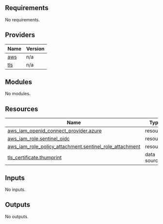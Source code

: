 ## Requirements

No requirements.

## Providers

| Name | Version |
|------|---------|
| <a name="provider_aws"></a> [aws](#provider\_aws) | n/a |
| <a name="provider_tls"></a> [tls](#provider\_tls) | n/a |

## Modules

No modules.

## Resources

| Name | Type |
|------|------|
| [aws_iam_openid_connect_provider.azure](https://registry.terraform.io/providers/hashicorp/aws/latest/docs/resources/iam_openid_connect_provider) | resource |
| [aws_iam_role.sentinel_oidc](https://registry.terraform.io/providers/hashicorp/aws/latest/docs/resources/iam_role) | resource |
| [aws_iam_role_policy_attachment.sentinel_role_attachment](https://registry.terraform.io/providers/hashicorp/aws/latest/docs/resources/iam_role_policy_attachment) | resource |
| [tls_certificate.thumprint](https://registry.terraform.io/providers/hashicorp/tls/latest/docs/data-sources/certificate) | data source |

## Inputs

No inputs.

## Outputs

No outputs.
